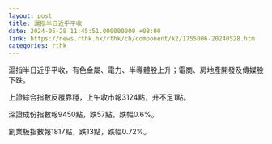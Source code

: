 ```yaml
---
layout: post
title: 滬指半日近乎平收
date: 2024-05-28 11:45:51.000000000 +08:00
link: https://news.rthk.hk/rthk/ch/component/k2/1755006-20240528.htm
categories: rthk
---
```


滬指半日近乎平收，有色金屬、電力、半導體股上升；電商、房地產開發及傳媒股下跌。

上證綜合指數反覆靠穩，上午收市報3124點，升不足1點。

深證成份指數報9450點，跌57點，跌幅0.6%。

創業板指數報1817點，跌13點，跌幅0.72%。
